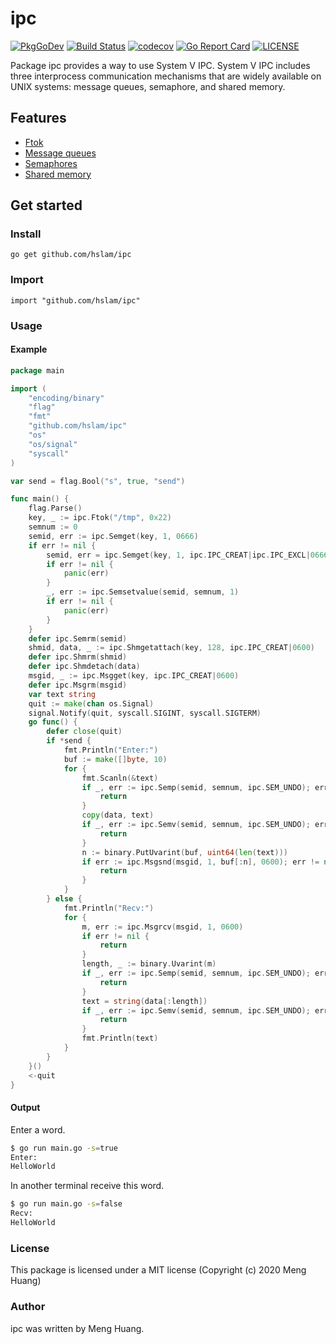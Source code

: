 # ipc
[![PkgGoDev](https://pkg.go.dev/badge/github.com/hslam/ipc)](https://pkg.go.dev/github.com/hslam/ipc)
[![Build Status](https://travis-ci.org/hslam/ipc.svg?branch=master)](https://travis-ci.org/hslam/ipc)
[![codecov](https://codecov.io/gh/hslam/ipc/branch/master/graph/badge.svg)](https://codecov.io/gh/hslam/ipc)
[![Go Report Card](https://goreportcard.com/badge/github.com/hslam/ipc)](https://goreportcard.com/report/github.com/hslam/ipc)
[![LICENSE](https://img.shields.io/github/license/hslam/ipc.svg?style=flat-square)](https://github.com/hslam/ipc/blob/master/LICENSE)

Package ipc provides a way to use System V IPC. System V IPC includes three interprocess communication mechanisms that are widely available on UNIX systems: message queues, semaphore, and shared memory.

## Features
* [Ftok](https://github.com/hslam/ftok "ftok")
* [Message queues](https://github.com/hslam/msg "msg")
* [Semaphores](https://github.com/hslam/sem "sem")
* [Shared memory](https://github.com/hslam/shm "shm")

## Get started

### Install
```
go get github.com/hslam/ipc
```
### Import
```
import "github.com/hslam/ipc"
```
### Usage
####  Example
```go
package main

import (
	"encoding/binary"
	"flag"
	"fmt"
	"github.com/hslam/ipc"
	"os"
	"os/signal"
	"syscall"
)

var send = flag.Bool("s", true, "send")

func main() {
	flag.Parse()
	key, _ := ipc.Ftok("/tmp", 0x22)
	semnum := 0
	semid, err := ipc.Semget(key, 1, 0666)
	if err != nil {
		semid, err = ipc.Semget(key, 1, ipc.IPC_CREAT|ipc.IPC_EXCL|0666)
		if err != nil {
			panic(err)
		}
		_, err := ipc.Semsetvalue(semid, semnum, 1)
		if err != nil {
			panic(err)
		}
	}
	defer ipc.Semrm(semid)
	shmid, data, _ := ipc.Shmgetattach(key, 128, ipc.IPC_CREAT|0600)
	defer ipc.Shmrm(shmid)
	defer ipc.Shmdetach(data)
	msgid, _ := ipc.Msgget(key, ipc.IPC_CREAT|0600)
	defer ipc.Msgrm(msgid)
	var text string
	quit := make(chan os.Signal)
	signal.Notify(quit, syscall.SIGINT, syscall.SIGTERM)
	go func() {
		defer close(quit)
		if *send {
			fmt.Println("Enter:")
			buf := make([]byte, 10)
			for {
				fmt.Scanln(&text)
				if _, err := ipc.Semp(semid, semnum, ipc.SEM_UNDO); err != nil {
					return
				}
				copy(data, text)
				if _, err := ipc.Semv(semid, semnum, ipc.SEM_UNDO); err != nil {
					return
				}
				n := binary.PutUvarint(buf, uint64(len(text)))
				if err := ipc.Msgsnd(msgid, 1, buf[:n], 0600); err != nil {
					return
				}
			}
		} else {
			fmt.Println("Recv:")
			for {
				m, err := ipc.Msgrcv(msgid, 1, 0600)
				if err != nil {
					return
				}
				length, _ := binary.Uvarint(m)
				if _, err := ipc.Semp(semid, semnum, ipc.SEM_UNDO); err != nil {
					return
				}
				text = string(data[:length])
				if _, err := ipc.Semv(semid, semnum, ipc.SEM_UNDO); err != nil {
					return
				}
				fmt.Println(text)
			}
		}
	}()
	<-quit
}
```

#### Output
Enter a word.
```sh
$ go run main.go -s=true
Enter:
HelloWorld
```
In another terminal receive this word.
```sh
$ go run main.go -s=false
Recv:
HelloWorld
```

### License
This package is licensed under a MIT license (Copyright (c) 2020 Meng Huang)


### Author
ipc was written by Meng Huang.


